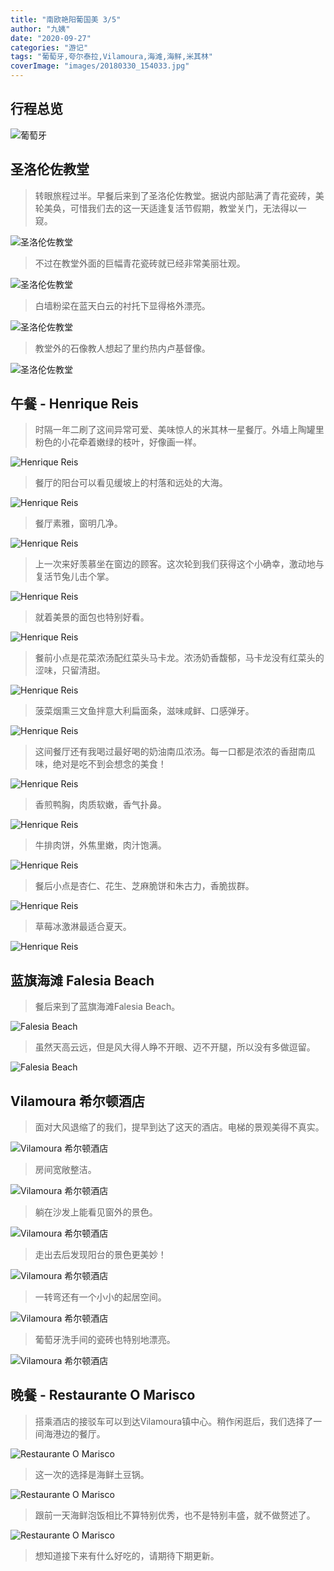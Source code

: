 ```yaml
---
title: "南欧艳阳葡国美 3/5"
author: "九姨"
date: "2020-09-27"
categories: "游记"
tags: "葡萄牙,夸尔泰拉,Vilamoura,海滩,海鲜,米其林"
coverImage: "images/20180330_154033.jpg"
---
```


## 行程总览

![葡萄牙](images/algarve.jpg)

## 圣洛伦佐教堂

>转眼旅程过半。早餐后来到了圣洛伦佐教堂。据说内部贴满了青花瓷砖，美轮美奂，可惜我们去的这一天适逢复活节假期，教堂关门，无法得以一窥。 

![圣洛伦佐教堂](images/20180330_112544.jpg)

>不过在教堂外面的巨幅青花瓷砖就已经非常美丽壮观。

![圣洛伦佐教堂](images/20180330_111035-e1527967036828.jpg)

>白墙粉梁在蓝天白云的衬托下显得格外漂亮。

![圣洛伦佐教堂](images/20180330_111941.jpg)

>教堂外的石像教人想起了里约热内卢基督像。

![圣洛伦佐教堂](images/20180330_113305-e1527966984261.jpg)

## 午餐 - Henrique Reis

>时隔一年二刷了这间异常可爱、美味惊人的米其林一星餐厅。外墙上陶罐里粉色的小花牵着嫩绿的枝叶，好像画一样。

![Henrique Reis](images/20180330_121612-e1527967071226.jpg)

>餐厅的阳台可以看见缓坡上的村落和远处的大海。

![Henrique Reis](images/20180330_121701.jpg)

>餐厅素雅，窗明几净。

![Henrique Reis](images/20180330_122053-e1527967146372.jpg)

>上一次来好羡慕坐在窗边的顾客。这次轮到我们获得这个小确幸，激动地与复活节兔儿击个掌。

![Henrique Reis](images/P1020685.jpg)

>就着美景的面包也特别好看。

![Henrique Reis](images/20180330_123750-e1527967165860.jpg)

>餐前小点是花菜浓汤配红菜头马卡龙。浓汤奶香馥郁，马卡龙没有红菜头的涩味，只留清甜。

![Henrique Reis](images/20180330_124450.jpg)

>菠菜烟熏三文鱼拌意大利扁面条，滋味咸鲜、口感弹牙。

![Henrique Reis](images/20180330_125848.jpg)

>这间餐厅还有我喝过最好喝的奶油南瓜浓汤。每一口都是浓浓的香甜南瓜味，绝对是吃不到会想念的美食！

![Henrique Reis](images/20180330_125857.jpg)

>香煎鸭胸，肉质软嫩，香气扑鼻。

![Henrique Reis](images/20180330_132313.jpg)

>牛排肉饼，外焦里嫩，肉汁饱满。

![Henrique Reis](images/P1020700.jpg)

>餐后小点是杏仁、花生、芝麻脆饼和朱古力，香脆拔群。

![Henrique Reis](images/20180330_135642.jpg)

>草莓冰激淋最适合夏天。

![Henrique Reis](images/20180330_135646.jpg)

## 蓝旗海滩 Falesia Beach

>餐后来到了蓝旗海滩Falesia Beach。

![Falesia Beach](images/20180330_145442.jpg)

>虽然天高云远，但是风大得人睁不开眼、迈不开腿，所以没有多做逗留。

![Falesia Beach](images/20180330_144743.jpg)

## Vilamoura 希尔顿酒店

>面对大风退缩了的我们，提早到达了这天的酒店。电梯的景观美得不真实。

![Vilamoura 希尔顿酒店](images/20180330_153626-e1527967215475.jpg)

>房间宽敞整洁。

![Vilamoura 希尔顿酒店](images/20180330_153749.jpg)

>躺在沙发上能看见窗外的景色。

![Vilamoura 希尔顿酒店](images/20180330_153953.jpg)

>走出去后发现阳台的景色更美妙！

![Vilamoura 希尔顿酒店](images/20180330_154033.jpg)

>一转弯还有一个小小的起居空间。

![Vilamoura 希尔顿酒店](images/20180330_154004.jpg)

>葡萄牙洗手间的瓷砖也特别地漂亮。

![Vilamoura 希尔顿酒店](images/20180330_153737.jpg)

## 晚餐 - Restaurante O Marisco

>搭乘酒店的接驳车可以到达Vilamoura镇中心。稍作闲逛后，我们选择了一间海港边的餐厅。

![Restaurante O Marisco](images/20180330_193048.jpg)

>这一次的选择是海鲜土豆锅。

![Restaurante O Marisco](images/P1020716.jpg)

>跟前一天海鲜泡饭相比不算特别优秀，也不是特别丰盛，就不做赘述了。

![Restaurante O Marisco](images/P1020719.jpg)

>想知道接下来有什么好吃的，请期待下期更新。
